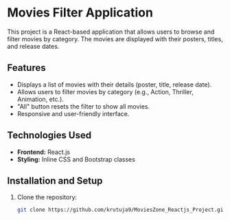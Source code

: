 # Movies Filter Application

This project is a React-based application that allows users to browse and filter movies by category. The movies are displayed with their posters, titles, and release dates.

## Features

- Displays a list of movies with their details (poster, title, release date).
- Allows users to filter movies by category (e.g., Action, Thriller, Animation, etc.).
- "All" button resets the filter to show all movies.
- Responsive and user-friendly interface.

## Technologies Used

- **Frontend:** React.js
- **Styling:** Inline CSS and Bootstrap classes

## Installation and Setup

1. Clone the repository:
   ```bash
   git clone https://github.com/krutuja9/MoviesZone_Reactjs_Project.git
